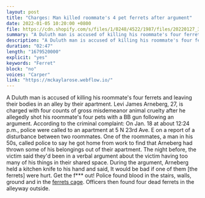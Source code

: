 ```yaml
---
layout: post
title: "Charges: Man killed roommate's 4 pet ferrets after argument"
date: 2022-01-05 10:20:00 +0800
file: https://cdn.shopify.com/s/files/1/0248/4522/1987/files/20220127_3.mp3?v=1643277585
summary: "A Duluth man is accused of killing his roommate's four ferrets and leaving their bodies in an alley by their apartment. Levi James Arneberg, 27, is charged with four counts of gross misdemeanor animal cruelty after he allegedly shot his roommate's four pets with a BB gun following an argument. According to the criminal complaint: On Jan. 18 at about 12:24 p.m., police were called to an apartment at 5 N 23rd Ave. E on a report of a disturbance between two roommates. One of the roommates, a man in his 50s, called police to say he got home from work to find that Arneberg had thrown some of his belongings out of their apartment. The night before, the victim said they'd been in a verbal argument about the victim having too many of his things in their shared space. During the argument, Arneberg held a kitchen knife to his hand and said, It would be bad if one of them [the ferrets] were hurt. Get the f*** out! Police found blood in the stairs, walls, ground and in the ferrets cage. Officers then found four dead ferrets in the alleyway outside. "
description: "A Duluth man is accused of killing his roommate's four ferrets and leaving their bodies in an alley by their apartment. Levi James Arneberg, 27, is charged with four counts of gross misdemeanor animal cruelty after he allegedly shot his roommate's four pets with a BB gun following an argument. According to the criminal complaint: On Jan. 18 at about 12:24 p.m., police were called to an apartment at 5 N 23rd Ave. E on a report of a disturbance between two roommates. One of the roommates, a man in his 50s, called police to say he got home from work to find that Arneberg had thrown some of his belongings out of their apartment. The night before, the victim said they'd been in a verbal argument about the victim having too many of his things in their shared space. During the argument, Arneberg held a kitchen knife to his hand and said, It would be bad if one of them [the ferrets] were hurt. Get the f*** out! Police found blood in the stairs, walls, ground and in the <a href='https://mckaylarose.webflow.io/'>ferrets cage</a>. Officers then found four dead ferrets in the alleyway outside."
duration: "02:47"
length: "1679520000"
explicit: "yes"
keywords: "Ferret"
block: "no"
voices: "Carper"
link: "https://mckaylarose.webflow.io/"
---
```


A Duluth man is accused of killing his roommate's four ferrets and leaving their bodies in an alley by their apartment. Levi James Arneberg, 27, is charged with four counts of gross misdemeanor animal cruelty after he allegedly shot his roommate's four pets with a BB gun following an argument. According to the criminal complaint: On Jan. 18 at about 12:24 p.m., police were called to an apartment at 5 N 23rd Ave. E on a report of a disturbance between two roommates. One of the roommates, a man in his 50s, called police to say he got home from work to find that Arneberg had thrown some of his belongings out of their apartment. The night before, the victim said they'd been in a verbal argument about the victim having too many of his things in their shared space. During the argument, Arneberg held a kitchen knife to his hand and said, It would be bad if one of them [the ferrets] were hurt. Get the f*** out! Police found blood in the stairs, walls, ground and in the [ferrets cage](https://mckaylarose.webflow.io/). Officers then found four dead ferrets in the alleyway outside. 
